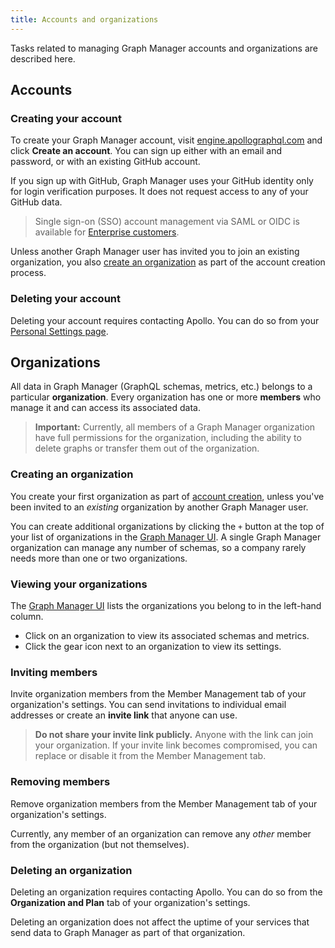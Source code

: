 ```yaml
---
title: Accounts and organizations
---
```


Tasks related to managing Graph Manager accounts and organizations are
described here.

## Accounts

### Creating your account

To create your Graph Manager account, visit [engine.apollographql.com](https://engine.apollographql.com) and click **Create an account**. You can sign
up either with an email and password, or with an existing GitHub account.

If you sign up with GitHub, Graph Manager uses your GitHub identity only for
login verification purposes. It does not request access to any of your GitHub
data.

>Single sign-on (SSO) account management via SAML or OIDC is available for [Enterprise customers](https://www.apollographql.com/plans/).

Unless another Graph Manager user has invited you to join an existing organization,
you also [create an organization](#creating-an-organization) as part of the account
creation process.

### Deleting your account
Deleting your account requires contacting Apollo. You can do so from your 
[Personal Settings page](https://engine.apollographql.com/user-settings).

## Organizations

All data in Graph Manager (GraphQL schemas, metrics, etc.) belongs to a particular 
**organization**. Every organization has one or more **members** who manage it
and can access its associated data.

> **Important:** Currently, all members of a Graph Manager organization have full 
> permissions for the organization, including the ability to delete graphs or 
> transfer them out of the organization.

### Creating an organization

You create your first organization as part of 
[account creation](#creating-your-account), unless you've been invited to
an _existing_ organization by another Graph Manager user.

You can create additional organizations by clicking the `+` button at the top
of your list of organizations in the [Graph Manager UI](https://engine.apollographql.com). A single Graph Manager
organization can manage any number of schemas, so a company rarely needs more than
one or two organizations.

### Viewing your organizations

The [Graph Manager UI](https://engine.apollographql.com) lists the organizations you belong to in the left-hand column.

* Click on an organization to view its associated schemas and metrics.
* Click the gear icon next to an organization to view its settings.

### Inviting members

Invite organization members from the Member Management tab of your 
organization's settings. You can send invitations to individual email addresses
or create an **invite link** that anyone can use.

> **Do not share your invite link publicly.** Anyone with the link can join your 
> organization. If your invite link becomes compromised, you can
> replace or disable it from the Member Management tab.

### Removing members

Remove organization members from the Member Management tab of your
organization's settings.

Currently, any member of an organization can remove any _other_ member
from the organization (but not themselves).

### Deleting an organization

Deleting an organization requires contacting Apollo. You can do so from the 
**Organization and Plan** tab of your organization's settings.

Deleting an organization does not affect the uptime of your services that send data
to Graph Manager as part of that organization.
